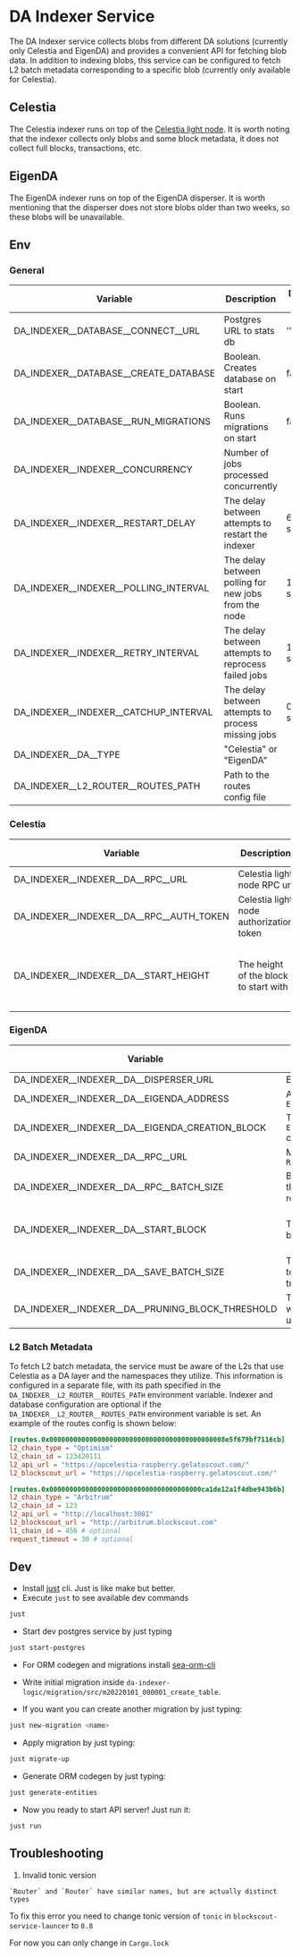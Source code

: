 DA Indexer Service
===

The DA Indexer service collects blobs from different DA solutions (currently only Celestia and EigenDA) and provides a convenient API for fetching blob data. In addition to indexing blobs, this service can be configured to fetch L2 batch metadata corresponding to a specific blob (currently only available for Celestia).

## Celestia
The Celestia indexer runs on top of the [Celestia light node](https://docs.celestia.org/nodes/light-node). It is worth noting that the indexer collects only blobs and some block metadata, it does not collect full blocks, transactions, etc.

## EigenDA
The EigenDA indexer runs on top of the EigenDA disperser. It is worth mentioning that the disperser does not store blobs older than two weeks, so these blobs will be unavailable.

## Env

### General
| Variable                                                | Description                                            | Default value                    |
|---------------------------------------------------------|--------------------------------------------------------|----------------------------------|
| DA_INDEXER__DATABASE__CONNECT__URL                      | Postgres URL to stats db                               | ''                               |
| DA_INDEXER__DATABASE__CREATE_DATABASE                   | Boolean. Creates database on start                     | false                            |
| DA_INDEXER__DATABASE__RUN_MIGRATIONS                    | Boolean. Runs migrations on start                      | false                            |
| DA_INDEXER__INDEXER__CONCURRENCY                        | Number of jobs processed concurrently                  |                                  |
| DA_INDEXER__INDEXER__RESTART_DELAY                      | The delay between attempts to restart the indexer      | 60 seconds                       |
| DA_INDEXER__INDEXER__POLLING_INTERVAL                   | The delay between polling for new jobs from the node   | 12 seconds                       |
| DA_INDEXER__INDEXER__RETRY_INTERVAL                     | The delay between attempts to reprocess failed jobs    | 180 seconds                      |
| DA_INDEXER__INDEXER__CATCHUP_INTERVAL                   | The delay between attempts to process missing jobs     | 0 seconds                        |
| DA_INDEXER__DA__TYPE                                    | "Celestia" or "EigenDA"                                |                                  |
| DA_INDEXER__L2_ROUTER__ROUTES_PATH                      | Path to the routes config file                         |                                  |


### Celestia
| Variable                                                | Description                                            | Default value                    |
|---------------------------------------------------------|--------------------------------------------------------|----------------------------------|
| DA_INDEXER__INDEXER__DA__RPC__URL                       | Celestia light node RPC url                            |                                  |
| DA_INDEXER__INDEXER__DA__RPC__AUTH_TOKEN                | Celestia light node authorization token                | ''                               |
| DA_INDEXER__INDEXER__DA__START_HEIGHT                   | The height of the block to start with                  | The local head of the light node |

### EigenDA
| Variable                                                | Description                                            | Default value                    |
|---------------------------------------------------------|--------------------------------------------------------|----------------------------------|
| DA_INDEXER__INDEXER__DA__DISPERSER_URL                  | EigenDA disperser url                                  |                                  |
| DA_INDEXER__INDEXER__DA__EIGENDA_ADDRESS                | Address of the `EigenDAServiceManager`                 |                                  |
| DA_INDEXER__INDEXER__DA__EIGENDA_CREATION_BLOCK         | The `EigenDAServiceManager` creation block             |                                  |
| DA_INDEXER__INDEXER__DA__RPC__URL                       | Mainnet or Testnet `RPC_URL`                           |                                  |
| DA_INDEXER__INDEXER__DA__RPC__BATCH_SIZE                | Batch size to use in the `eth_getLogs` requests        |                                  |
| DA_INDEXER__INDEXER__DA__START_BLOCK                    | The number of the block to start with                  | The latest block number          |
| DA_INDEXER__INDEXER__DA__SAVE_BATCH_SIZE                | The number of blobs to save per db transaction         |                                  |
| DA_INDEXER__INDEXER__DA__PRUNING_BLOCK_THRESHOLD        | The threshold above which blobs might be unavailable   |                                  |

### L2 Batch Metadata
To fetch L2 batch metadata, the service must be aware of the L2s that use Celestia as a DA layer and the namespaces they utilize. This information is configured in a separate file, with its path specified in the `DA_INDEXER__L2_ROUTER__ROUTES_PATH` environment variable. Indexer and database configuration are optional if the `DA_INDEXER__L2_ROUTER__ROUTES_PATH` environment variable is set. An example of the routes config is shown below:
```toml
[routes.0x00000000000000000000000000000000000000000008e5f679bf7116cb]
l2_chain_type = "Optimism"
l2_chain_id = 123420111
l2_api_url = "https://opcelestia-raspberry.gelatoscout.com/"
l2_blockscout_url = "https://opcelestia-raspberry.gelatoscout.com/"

[routes.0x00000000000000000000000000000000000000ca1de12a1f4dbe943b6b]
l2_chain_type = "Arbitrum"
l2_chain_id = 123
l2_api_url = "http://localhost:3001"
l2_blockscout_url = "http://arbitrum.blockscout.com"
l1_chain_id = 456 # optional
request_timeout = 30 # optional
```

## Dev

+ Install [just](https://github.com/casey/just) cli. Just is like make but better.
+ Execute `just` to see available dev commands

```bash
just
```
+ Start dev postgres service by just typing

```bash
just start-postgres
```

+ For ORM codegen and migrations install [sea-orm-cli](https://www.sea-ql.org/SeaORM/docs/generate-entity/sea-orm-cli/)


+ Write initial migration inside `da-indexer-logic/migration/src/m20220101_000001_create_table`.
+ If you want you can create another migration by just typing:

```bash
just new-migration <name>
```
+ Apply migration by just typing:

```bash
just migrate-up
```

+ Generate ORM codegen by just typing:

```bash
just generate-entities
```
+ Now you ready to start API server! Just run it:
```
just run
```

## Troubleshooting

1. Invalid tonic version

```
`Router` and `Router` have similar names, but are actually distinct types
```

To fix this error you need to change tonic version of `tonic` in `blockscout-service-launcer` to `0.8`

For now you can only change in `Cargo.lock`
